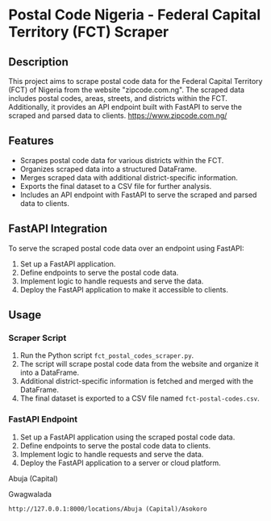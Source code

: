# Postal Code Nigeria - Federal Capital Territory (FCT) Scraper

## Description

This project aims to scrape postal code data for the Federal Capital Territory (FCT) of Nigeria from the website "zipcode.com.ng". The scraped data includes postal codes, areas, streets, and districts within the FCT. Additionally, it provides an API endpoint built with FastAPI to serve the scraped and parsed data to clients. https://www.zipcode.com.ng/

## Features

- Scrapes postal code data for various districts within the FCT.
- Organizes scraped data into a structured DataFrame.
- Merges scraped data with additional district-specific information.
- Exports the final dataset to a CSV file for further analysis.
- Includes an API endpoint with FastAPI to serve the scraped and parsed data to clients.

## FastAPI Integration

To serve the scraped postal code data over an endpoint using FastAPI:

1. Set up a FastAPI application.
2. Define endpoints to serve the postal code data.
3. Implement logic to handle requests and serve the data.
4. Deploy the FastAPI application to make it accessible to clients.

## Usage

### Scraper Script

1. Run the Python script `fct_postal_codes_scraper.py`.
2. The script will scrape postal code data from the website and organize it into a DataFrame.
3. Additional district-specific information is fetched and merged with the DataFrame.
4. The final dataset is exported to a CSV file named `fct-postal-codes.csv`.

### FastAPI Endpoint

1. Set up a FastAPI application using the scraped postal code data.
2. Define endpoints to serve the postal code data to clients.
3. Implement logic to handle requests and serve the data.
4. Deploy the FastAPI application to a server or cloud platform.


Abuja (Capital)

Gwagwalada

`http://127.0.0.1:8000/locations/Abuja (Capital)/Asokoro`
